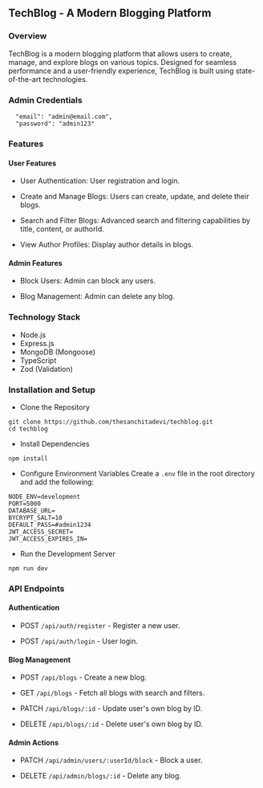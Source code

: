 ## TechBlog - A Modern Blogging Platform

### Overview

TechBlog is a modern blogging platform that allows users to create, manage, and explore blogs on various topics. Designed for seamless performance and a user-friendly experience, TechBlog is built using state-of-the-art technologies.

### Admin Credentials

````
  "email": "admin@email.com",
  "password": "admin123" 
````

### Features

#### User Features

- User Authentication: User registration and login.

- Create and Manage Blogs: Users can create, update, and delete their blogs.

- Search and Filter Blogs: Advanced search and filtering capabilities by title, content, or authorId.

- View Author Profiles: Display author details in blogs.

#### Admin Features

- Block Users: Admin can block any users.

- Blog Management: Admin can delete any blog.

### Technology Stack

- Node.js
- Express.js
- MongoDB (Mongoose)
- TypeScript
- Zod (Validation)

### Installation and Setup

- Clone the Repository

```
git clone https://github.com/thesanchitadevi/techblog.git
cd techblog
```

* Install Dependencies

```
npm install
```

* Configure Environment Variables
Create a ``.env`` file in the root directory and add the following:

```
NODE_ENV=development
PORT=5000
DATABASE_URL=
BYCRYPT_SALT=10
DEFAULT_PASS=#admin1234
JWT_ACCESS_SECRET=
JWT_ACCESS_EXPIRES_IN=
```

* Run the Development Server

```
npm run dev
````

### API Endpoints

#### Authentication

- POST `/api/auth/register` - Register a new user.

- POST `/api/auth/login` - User login.

#### Blog Management

- POST `/api/blogs` - Create a new blog.

- GET `/api/blogs` - Fetch all blogs with search and filters.

- PATCH `/api/blogs/:id` - Update user's own blog by ID.

- DELETE `/api/blogs/:id` - Delete user's own blog by ID.

#### Admin Actions

- PATCH `/api/admin/users/:userId/block` - Block a user.

- DELETE `/api/admin/blogs/:id` - Delete any blog.
